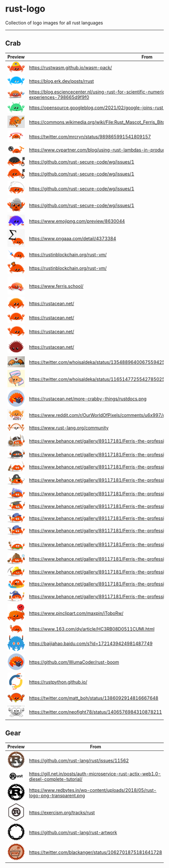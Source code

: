 # rust-logo

Collection of logo images for all rust languages

---

## Crab

| Preview                                   | From                                                                                                                        |
| ----------------------------------------- | --------------------------------------------------------------------------------------------------------------------------- |
| <img src="./images/1659948245306.png" />  | https://rustwasm.github.io/wasm-pack/                                                                                       |
| <img src="./images/1659948054080.png" />  | https://blog.erk.dev/posts/rrust                                                                                            |
| <img src="./images/1659949385326.png" />  | https://blog.esciencecenter.nl/using-rust-for-scientific-numerical-applications-learning-from-past-experiences-798665d9f9f0 |
| <img src="./images/1659949507581.png" />  | https://opensource.googleblog.com/2021/02/google-joins-rust-foundation.html                                                 |
| <img src="./images/1659952691718.png" />  | https://commons.wikimedia.org/wiki/File:Rust_Mascot_Ferris_Bitcoin_Grey.png                                                 |
| <img src="./images/1659952786152.png" />  | https://twitter.com/mrcryn/status/989865991541809157                                                                        |
| <img src="./images/1659952849780.png" />  | https://www.cvpartner.com/blog/using-rust-lambdas-in-production                                                             |
| <img src="./images/1659952888360.png" />  | https://github.com/rust-secure-code/wg/issues/1                                                                             |
| <img src="./images/1659952915784.png" />  | https://github.com/rust-secure-code/wg/issues/1                                                                             |
| <img src="./images/1659952934037.png" />  | https://github.com/rust-secure-code/wg/issues/1                                                                             |
| <img src="./images/1659952957960.png" />  | https://github.com/rust-secure-code/wg/issues/1                                                                             |
| <img src="./images/1659953091619.jpeg" /> | https://www.emojipng.com/preview/8630044                                                                                    |
| <img src="./images/1659953169110.png" />  | https://www.pngaaa.com/detail/4373384                                                                                       |
| <img src="./images/1659953224494.svg" />  | https://rustinblockchain.org/rust-vm/                                                                                       |
| <img src="./images/1659953269018.svg" />  | https://rustinblockchain.org/rust-vm/                                                                                       |
| <img src="./images/1659953350298.png" />  | https://www.ferris.school/                                                                                                  |
| <img src="./images/1659953629122.png" />  | https://rustacean.net/                                                                                                      |
| <img src="./images/1659953641339.png" />  | https://rustacean.net/                                                                                                      |
| <img src="./images/1659953703884.png" />  | https://rustacean.net/                                                                                                      |
| <img src="./images/1659953724652.svg" />  | https://rustacean.net/                                                                                                      |
| <img src="./images/1659953841087.jpeg" /> | https://twitter.com/whoisaldeka/status/1354889640067559425                                                                  |
| <img src="./images/1659954040930.jpeg" /> | https://twitter.com/whoisaldeka/status/1165147725542785025                                                                  |
| <img src="./images/1659954066483.png" />  | https://rustacean.net/more-crabby-things/rustdocs.png                                                                       |
| <img src="./images/1659954230451.png" />  | https://www.reddit.com/r/OurWorldOfPixels/comments/u6x997/owop_botpixelart_from_kouzerumatsu4640_rust/                      |
| <img src="./images/1659954280910.jpeg" /> | https://www.rust-lang.org/community                                                                                         |
| <img src="./images/1659954756568.png" />  | https://www.behance.net/gallery/89117181/Ferris-the-professional                                                            |
| <img src="./images/1659954745039.png" />  | https://www.behance.net/gallery/89117181/Ferris-the-professional                                                            |
| <img src="./images/1659954731277.png" />  | https://www.behance.net/gallery/89117181/Ferris-the-professional                                                            |
| <img src="./images/1659954719325.png" />  | https://www.behance.net/gallery/89117181/Ferris-the-professional                                                            |
| <img src="./images/1659954705203.png" />  | https://www.behance.net/gallery/89117181/Ferris-the-professional                                                            |
| <img src="./images/1659954693457.png" />  | https://www.behance.net/gallery/89117181/Ferris-the-professional                                                            |
| <img src="./images/1659954685493.png" />  | https://www.behance.net/gallery/89117181/Ferris-the-professional                                                            |
| <img src="./images/1659954679287.png" />  | https://www.behance.net/gallery/89117181/Ferris-the-professional                                                            |
| <img src="./images/1659954672270.png" />  | https://www.behance.net/gallery/89117181/Ferris-the-professional                                                            |
| <img src="./images/1659954664705.png" />  | https://www.behance.net/gallery/89117181/Ferris-the-professional                                                            |
| <img src="./images/1659954656848.png" />  | https://www.behance.net/gallery/89117181/Ferris-the-professional                                                            |
| <img src="./images/1659954647261.png" />  | https://www.behance.net/gallery/89117181/Ferris-the-professional                                                            |
| <img src="./images/1659954631180.png" />  | https://www.behance.net/gallery/89117181/Ferris-the-professional                                                            |
| <img src="./images/1659955036038.png" />  | https://www.pinclipart.com/maxpin/iToboRw/                                                                                  |
| <img src="./images/1659955147201.jpeg" /> | https://www.163.com/dy/article/HC3RB08D0511CUMI.html                                                                        |
| <img src="./images/1659955228108.png" />  | https://baijiahao.baidu.com/s?id=1721439424981487749                                                                        |
| <img src="./images/1660286633345.png" />  | https://github.com/WumaCoder/rust-boom                                                                                      |
| <img src="./images/1660286859825.png" />  | https://rustpython.github.io/                                                                                               |
| <img src="./images/1660287783472.jpeg" /> | https://twitter.com/matt_boh/status/1386092914816667648                                                                     |
| <img src="./images/1660287876916.jpeg" /> | https://twitter.com/neofight78/status/1406576984310878211                                                                   |

## Gear

| Preview                                  | From                                                                                    |
| ---------------------------------------- | --------------------------------------------------------------------------------------- |
| <img src="./images/1659961579952.png" /> | https://github.com/rust-lang/rust/issues/11562                                          |
| <img src="./images/1659961768302.png" /> | https://gill.net.in/posts/auth-microservice-rust-actix-web1.0-diesel-complete-tutorial/ |
| <img src="./images/1659962009178.png" /> | https://www.redbytes.in/wp-content/uploads/2018/05/rust-logo-png-transparent.png        |
| <img src="./images/1660286946670.svg" /> | https://exercism.org/tracks/rust                                                        |
| <img src="./images/1660287188594.svg" /> | https://github.com/rust-lang/rust-artwork                                               |
| <img src="./images/1660287602640.png" /> | https://twitter.com/blackanger/status/1062701875181641728                               |
